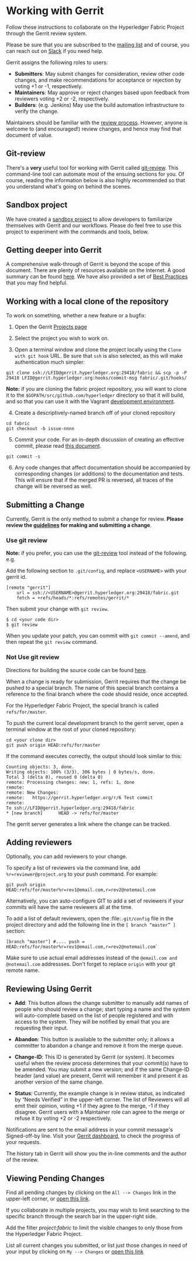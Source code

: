 # Working with Gerrit

Follow these instructions to collaborate on the Hyperledger Fabric Project
through the Gerrit review system.

Please be sure that you are subscribed to the [mailing
list](http://lists.hyperledger.org/mailman/listinfo/hyperledger-fabric) and of
course, you can reach out on [Slack](https://hyperledgerproject.slack.com/) if
you need help.

Gerrit assigns the following roles to users:

* **Submitters**: May submit changes for consideration, review other code
  changes, and make recommendations for acceptance or rejection by voting
  +1 or -1, respectively.
* **Maintainers**: May approve or reject changes based upon feedback from
  reviewers voting +2 or -2, respectively.
* **Builders**: (e.g. Jenkins) May use the build automation infrastructure to
  verify the change.

Maintainers should be familiar with the [review process](reviewing.md). However,
anyone is welcome to (and encouraged!) review changes, and hence may find that
document of value.

## Git-review

There's a **very** useful tool for working with Gerrit called
[git-review](https://www.mediawiki.org/wiki/Gerrit/git-review). This
command-line tool can automate most of the ensuing sections for you. Of course,
reading the information below is also highly recommended so that you understand
what's going on behind the scenes.

## Sandbox project

We have created a [sandbox
project](https://gerrit.hyperledger.org/r/#/admin/projects/lf-sandbox) to allow
developers to familiarize themselves with Gerrit and our workflows. Please do
feel free to use this project to experiment with the commands and tools, below.

## Getting deeper into Gerrit

A comprehensive walk-through of Gerrit is beyond the scope of this document.
There are plenty of resources available on the Internet. A good summary can be
found [here](https://www.mediawiki.org/wiki/Gerrit/Tutorial). We have also
provided a set of [Best Practices](best-practices.md) that you may find helpful.

## Working with a local clone of the repository

To work on something, whether a new feature or a bugfix:

1. Open the Gerrit [Projects page](https://gerrit.hyperledger.org/r/#/admin/projects/)

2. Select the project you wish to work on.

3. Open a terminal window and clone the project locally using the `Clone with git
hook` URL. Be sure that `ssh` is also selected, as this will make authentication
much simpler:
```
git clone ssh://LFID@gerrit.hyperledger.org:29418/fabric && scp -p -P 29418 LFID@gerrit.hyperledger.org:hooks/commit-msg fabric/.git/hooks/
```

**Note:** if you are cloning the fabric project repository, you will want to
clone it to the `$GOPATH/src/github.com/hyperledger` directory so that it will
build, and so that you can use it with the Vagrant [development
environment](../dev-setup/devenv.md).

4. Create a descriptively-named branch off of your cloned repository

```
cd fabric
git checkout -b issue-nnnn
```

5. Commit your code. For an in-depth discussion of creating an effective commit,
please read [this document](changes.md).

```
git commit -s
```

6. Any code changes that affect documentation should be accompanied by
corresponding changes (or additions) to the documentation and tests. This
will ensure that if the merged PR is reversed, all traces of the change will
be reversed as well.

## Submitting a Change

Currently, Gerrit is the only method to submit a change for review. **Please review
the [guidelines](changes.md) for making and submitting a change**.

### Use git review

**Note:** if you prefer, you can use the [git-review](#git-review) tool instead
of the following. e.g.

Add the following section to `.git/config`, and replace `<USERNAME>` with your 
gerrit id.

```
[remote "gerrit"]
    url = ssh://<USERNAME>@gerrit.hyperledger.org:29418/fabric.git
    fetch = +refs/heads/*:refs/remotes/gerrit/*
```

Then submit your change with `git review`.

```
$ cd <your code dir>
$ git review
```

When you update your patch, you can commit with `git commit --amend`, and then 
repeat the `git review` command.

### Not Use git review

Directions for building the source code can be found [here](../dev-setup/build.md).

When a change is ready for submission, Gerrit requires that the
change be pushed to a special branch. The name of this special branch
contains a reference to the final branch where the code should reside,
once accepted.

For the Hyperledger Fabric Project, the special branch is called `refs/for/master`.

To push the current local development branch to the gerrit server, open a
terminal window at the root of your cloned repository:

```
cd <your clone dir>
git push origin HEAD:refs/for/master
```
If the command executes correctly, the output should look similar to this:

```
Counting objects: 3, done.
Writing objects: 100% (3/3), 306 bytes | 0 bytes/s, done.
Total 3 (delta 0), reused 0 (delta 0)
remote: Processing changes: new: 1, refs: 1, done
remote:
remote: New Changes:
remote:   https://gerrit.hyperledger.org/r/6 Test commit
remote:
To ssh://LFID@gerrit.hyperledger.org:29418/fabric
* [new branch]      HEAD -> refs/for/master
```

The gerrit server generates a link where the change can be tracked.

## Adding reviewers

Optionally, you can add reviewers to your change.

To specify a list of reviewers via the command line, add
`%r=reviewer@project.org` to your push command. For example:

```
git push origin HEAD:refs/for/master%r=rev1@email.com,r=rev2@notemail.com
```
   Alternatively, you can auto-configure GIT to add a set of reviewers if your
   commits will have the same reviewers all at the time.

   To add a list of default reviewers, open the :file:`.git/config` file in the
   project directory and add the following line in the `[ branch “master” ]`
   section:

```
[branch "master"] #.... push =
HEAD:refs/for/master%r=rev1@email.com,r=rev2@notemail.com`
```

Make sure to use actual email addresses instead of the `@email.com and @notemail.com`
addressses. Don't forget to replace `origin` with your git remote name.

## Reviewing Using Gerrit

* **Add**: This button allows the change submitter to manually add names of
  people who should review a change; start typing a name and the system
  will auto-complete based on the list of people registered and with
  access to the system. They will be notified by email that you are
  requesting their input.

* **Abandon**: This button is available to the submitter only; it allows a
  committer to abandon a change and remove it from the merge queue.

* **Change-ID**: This ID is generated by Gerrit (or system). It becomes
  useful when the review process determines that your commit(s) have to
  be amended. You may submit a new version; and if the same Change-ID
  header (and value) are present, Gerrit will remember it and present
  it as another version of the same change.

* **Status**: Currently, the example change is in review status, as indicated
  by “Needs Verified” in the upper-left corner. The list of
  Reviewers will all emit their opinion, voting +1 if they agree to the
  merge, -1 if they disagree. Gerrit users with a Maintainer role can
  agree to the merge or refuse it by voting +2 or -2 respectively.

Notifications are sent to the email address in your commit message's
Signed-off-by line. Visit your [Gerrit dashboard](https://gerrit.hyperledger.org/r/#/dashboard/self), to check the progress of your requests.

The history tab in Gerrit will show you the in-line comments and the author of
the review.

## Viewing Pending Changes

Find all pending changes by clicking on the `All --> Changes` link in the
upper-left corner, or [open this link](https://gerrit.hyperledger.org/r/#/q/project:fabric).

If you collaborate in multiple projects, you may wish to limit searching to
the specific branch through the search bar in the upper-right side.

Add the filter *project:fabric* to limit the visible changes to
only those from the Hyperledger Fabric Project.

List all current changes you submitted, or list just those changes in need
of your input by clicking on `My --> Changes` or [open this link](https://gerrit.hyperledger.org/r/#/dashboard/self)

